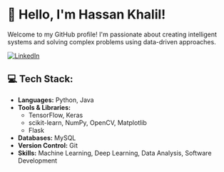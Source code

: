 # 👋 Hello, I'm Hassan Khalil!

Welcome to my GitHub profile! I'm passionate about creating intelligent systems and solving complex problems using data-driven approaches.

[![LinkedIn](https://img.shields.io/badge/LinkedIn-Hassan%20Khalil-blue?style=flat&logo=linkedin)](https://www.linkedin.com/in/hassan-khalil-058a7a289)

## 💻 Tech Stack:

- **Languages:** Python, Java
- **Tools & Libraries:** 
  - TensorFlow, Keras
  - scikit-learn, NumPy, OpenCV, Matplotlib
  - Flask
- **Databases:** MySQL
- **Version Control:** Git
- **Skills:** Machine Learning, Deep Learning, Data Analysis, Software Development

